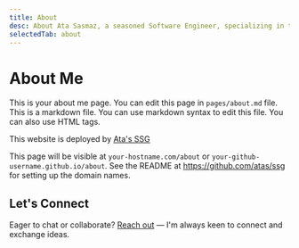 ```yaml
---
title: About
desc: About Ata Sasmaz, a seasoned Software Engineer, specializing in the nuances of web application development, deployment, and DevOps
selectedTab: about
---
```


# About Me

This is your about me page. You can edit this page in `pages/about.md` file. This is a markdown file. You can use 
markdown syntax to edit this file. You can also use HTML tags.

This website is deployed by [Ata's SSG](https://github.com/atas/ssg)

This page will be visible at `your-hostname.com/about` or `your-github-username.github.io/about`.
See the README at https://github.com/atas/ssg for setting up the domain names.

## Let's Connect

Eager to chat or collaborate? [Reach out](/contact) — I'm always keen to connect and exchange ideas.
